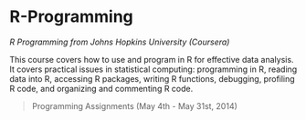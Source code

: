 # R-Programming
*R Programming from Johns Hopkins University (Coursera)*

This course covers how to use and program in R for effective data
analysis. It covers practical issues in statistical computing:
programming in R, reading data into R, accessing R packages,
writing R functions, debugging, profiling R code, and organizing and
commenting R code.


>Programming Assignments    (May 4th - May 31st, 2014)
